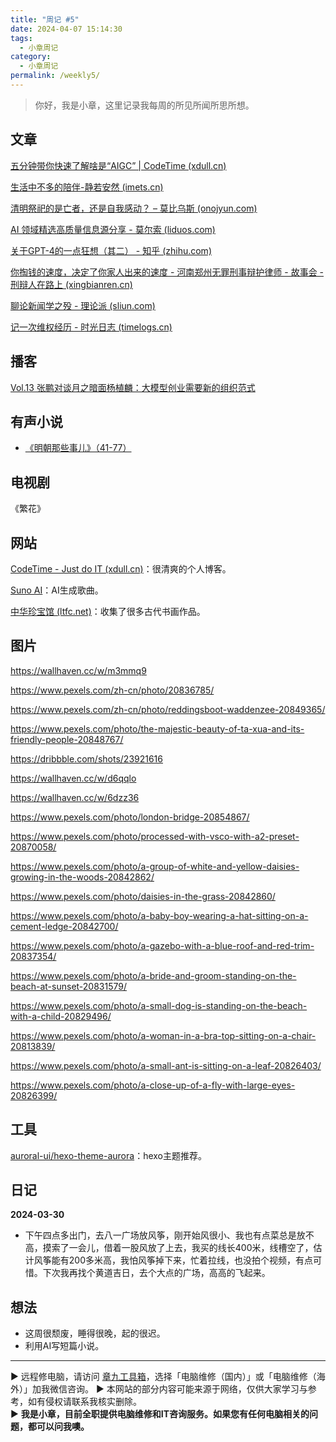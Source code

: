 ```yaml
---
title: "周记 #5"
date: 2024-04-07 15:14:30
tags:
  - 小章周记
category:
  - 小章周记
permalink: /weekly5/
---
```


> 你好，我是小章，这里记录我每周的所见所闻所思所想。

## 文章

[五分钟带你快速了解啥是“AIGC” | CodeTime (xdull.cn)](https://www.xdull.cn/aigcintro.html)

[生活中不多的陪伴-静若安然 (imets.cn)](https://www.imets.cn/archives/2947.html)

[清明祭祀的是亡者，还是自我感动？ – 莫比乌斯 (onojyun.com)](https://onojyun.com/2024/04/01/%E6%B8%85%E6%98%8E%E7%A5%AD%E7%A5%80%E7%9A%84%E6%98%AF%E4%BA%A1%E8%80%85%EF%BC%8C%E8%BF%98%E6%98%AF%E8%87%AA%E6%88%91%E6%84%9F%E5%8A%A8%EF%BC%9F/)

[AI 领域精选高质量信息源分享 - 莫尔索 (liduos.com)](https://liduos.com/best-ai-tech-info.html)

[关于GPT-4的一点狂想（其二） - 知乎 (zhihu.com)](https://zhuanlan.zhihu.com/p/622518320)

[你掏钱的速度，决定了你家人出来的速度 - 河南郑州无罪刑事辩护律师 - 故事会 - 刑辩人在路上 (xingbianren.cn)](https://xingbianren.cn/post/196.html)

[聊论新闻学之殁 - 理论派 (sliun.com)](https://sliun.com/64.html)

[记一次维权经历 - 时光日志 (timelogs.cn)](https://www.timelogs.cn/archives/1046/)

## 播客

[Vol.13 张鹏对谈月之暗面杨植麟：大模型创业需要新的组织范式](https://www.xiaoyuzhoufm.com/episode/659d17352e26fb9934b8dceb)

## 有声小说

- [《明朝那些事儿》（41-77）](https://www.ximalaya.com/album/13507836)

## 电视剧

《繁花》

## 网站

[CodeTime - Just do IT (xdull.cn)](https://www.xdull.cn/)：很清爽的个人博客。

[Suno AI](https://www.suno.ai/)：AI生成歌曲。

[中华珍宝馆 (ltfc.net)](https://www.ltfc.net/)：收集了很多古代书画作品。

## 图片

<https://wallhaven.cc/w/m3mmq9>

<https://www.pexels.com/zh-cn/photo/20836785/>

<https://www.pexels.com/zh-cn/photo/reddingsboot-waddenzee-20849365/>

<https://www.pexels.com/photo/the-majestic-beauty-of-ta-xua-and-its-friendly-people-20848767/>

<https://dribbble.com/shots/23921616>

<https://wallhaven.cc/w/d6qqlo>

<https://wallhaven.cc/w/6dzz36>

<https://www.pexels.com/photo/london-bridge-20854867/>

<https://www.pexels.com/photo/processed-with-vsco-with-a2-preset-20870058/>

<https://www.pexels.com/photo/a-group-of-white-and-yellow-daisies-growing-in-the-woods-20842862/>

<https://www.pexels.com/photo/daisies-in-the-grass-20842860/>

<https://www.pexels.com/photo/a-baby-boy-wearing-a-hat-sitting-on-a-cement-ledge-20842700/>

<https://www.pexels.com/photo/a-gazebo-with-a-blue-roof-and-red-trim-20837354/>

<https://www.pexels.com/photo/a-bride-and-groom-standing-on-the-beach-at-sunset-20831579/>

<https://www.pexels.com/photo/a-small-dog-is-standing-on-the-beach-with-a-child-20829496/>

<https://www.pexels.com/photo/a-woman-in-a-bra-top-sitting-on-a-chair-20813839/>

<https://www.pexels.com/photo/a-small-ant-is-sitting-on-a-leaf-20826403/>

<https://www.pexels.com/photo/a-close-up-of-a-fly-with-large-eyes-20826399/>

## 工具

[auroral-ui/hexo-theme-aurora](https://github.com/auroral-ui/hexo-theme-aurora)：hexo主题推荐。

## 日记

**2024-03-30**  

- 下午四点多出门，去八一广场放风筝，刚开始风很小、我也有点菜总是放不高，摸索了一会儿，借着一股风放了上去，我买的线长400米，线槽空了，估计风筝能有200多米高，我怕风筝掉下来，忙着拉线，也没拍个视频，有点可惜。下次我再找个黄道吉日，去个大点的广场，高高的飞起来。

## 想法

- 这周很颓废，睡得很晚，起的很迟。
- 利用AI写短篇小说。

---
▶ 远程修电脑，请访问 [章九工具箱](https://zhang9.com/)，选择「电脑维修（国内）」或「电脑维修（海外）」加我微信咨询。 
▶ 本网站的部分内容可能来源于网络，仅供大家学习与参考，如有侵权请联系我核实删除。  
▶ **我是小章，目前全职提供电脑维修和IT咨询服务。如果您有任何电脑相关的问题，都可以问我噢。**  
